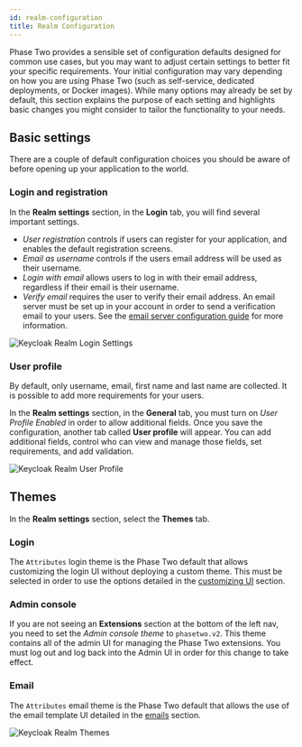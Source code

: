 ```yaml
---
id: realm-configuration
title: Realm Configuration
---
```


Phase Two provides a sensible set of configuration defaults designed for common use cases, but you may want to adjust certain settings to better fit your specific requirements. Your initial configuration may vary depending on how you are using Phase Two (such as self-service, dedicated deployments, or Docker images). While many options may already be set by default, this section explains the purpose of each setting and highlights basic changes you might consider to tailor the functionality to your needs.

## Basic settings

There are a couple of default configuration choices you should be aware of before opening up your application to the world.

### Login and registration

In the **Realm settings** section, in the **Login** tab, you will find several important settings.

- _User registration_ controls if users can register for your application, and enables the default registration screens.
- _Email as username_ controls if the users email address will be used as their username.
- _Login with email_ allows users to log in with their email address, regardless if their email is their username.
- _Verify email_ requires the user to verify their email address. An email server must be set up in your account in order to send a verification email to your users. See the [email server configuration guide](/docs/getting-started/email#server-configuration) for more information.

![Keycloak Realm Login Settings](/docs/getting-started-configuration-settings.png)

### User profile

By default, only username, email, first name and last name are collected. It is possible to add more requirements for your users.

In the **Realm settings** section, in the **General** tab, you must turn on _User Profile Enabled_ in order to allow additional fields. Once you save the configuration, another tab called **User profile** will appear. You can add additional fields, control who can view and manage those fields, set requirements, and add validation.

![Keycloak Realm User Profile](/docs/getting-started-configuration-user-profile.png)

## Themes

In the **Realm settings** section, select the **Themes** tab.

### Login

The `Attributes` login theme is the Phase Two default that allows customizing the login UI without deploying a custom theme. This must be selected in order to use the options detailed in the [customizing UI](../customizing-ui) section.

### Admin console

If you are not seeing an **Extensions** section at the bottom of the left nav, you need to set the _Admin console theme_ to `phasetwo.v2`. This theme contains all of the admin UI for managing the Phase Two extensions. You must log out and log back into the Admin UI in order for this change to take effect.

### Email

The `Attributes` email theme is the Phase Two default that allows the use of the email template UI detailed in the [emails](../email#content-templates) section.

![Keycloak Realm Themes](/docs/getting-started-configuration-themes.png)
